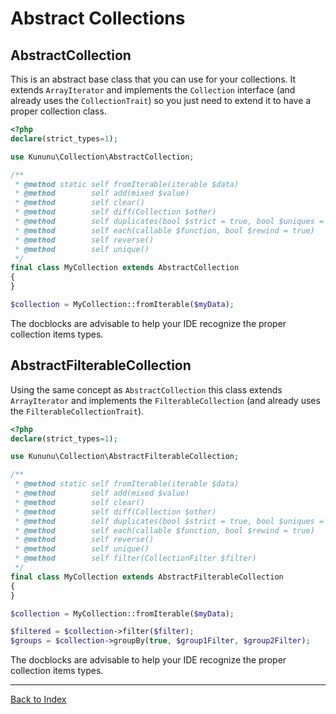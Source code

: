 # Abstract Collections

## AbstractCollection

This is an abstract base class that you can use for your collections. It extends `ArrayIterator` and implements the `Collection` interface (and already uses the `CollectionTrait`) so you just need to extend it to have a proper collection class.

```php
<?php
declare(strict_types=1);

use Kununu\Collection\AbstractCollection;

/**
 * @method static self fromIterable(iterable $data)
 * @method        self add(mixed $value)
 * @method        self clear()
 * @method        self diff(Collection $other)
 * @method        self duplicates(bool $strict = true, bool $uniques = false)
 * @method        self each(callable $function, bool $rewind = true)
 * @method        self reverse()
 * @method        self unique()
 */
final class MyCollection extends AbstractCollection 
{
}

$collection = MyCollection::fromIterable($myData);
```

The docblocks are advisable to help your IDE recognize the proper collection items types.

## AbstractFilterableCollection

Using the same concept as `AbstractCollection` this class extends `ArrayIterator` and implements the `FilterableCollection` (and already uses the `FilterableCollectionTrait`).

```php
<?php
declare(strict_types=1);

use Kununu\Collection\AbstractFilterableCollection;

/**
 * @method static self fromIterable(iterable $data)
 * @method        self add(mixed $value)
 * @method        self clear()
 * @method        self diff(Collection $other)
 * @method        self duplicates(bool $strict = true, bool $uniques = false)
 * @method        self each(callable $function, bool $rewind = true)
 * @method        self reverse()
 * @method        self unique()
 * @method        self filter(CollectionFilter $filter)
 */
final class MyCollection extends AbstractFilterableCollection
{
}

$collection = MyCollection::fromIterable($myData);

$filtered = $collection->filter($filter);
$groups = $collection->groupBy(true, $group1Filter, $group2Filter);
```
The docblocks are advisable to help your IDE recognize the proper collection items types.

---

[Back to Index](../README.md)
